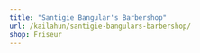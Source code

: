 ```yaml
---
title: "Santigie Bangular's Barbershop"
url: /kailahun/santigie-bangulars-barbershop/
shop: Friseur
---
```

